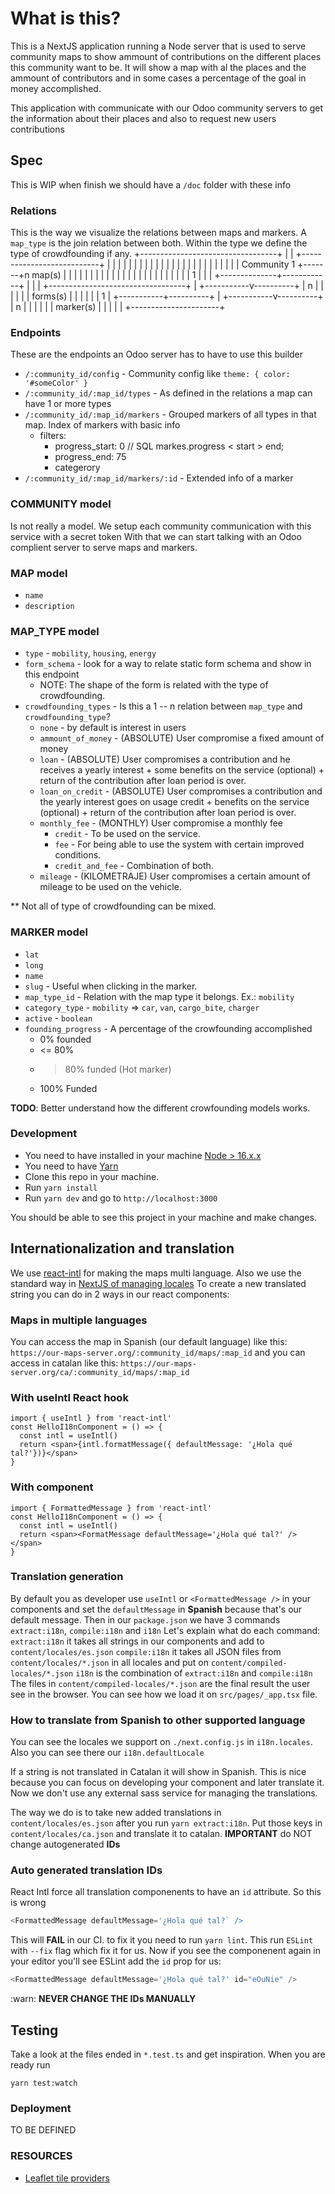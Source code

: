 # What is this?
This is a NextJS application running a Node server that is used to serve community maps to show ammount of contributions on the different places this community want to be.
It will show a map with al the places and the ammount of contributors and in some cases a percentage of the goal in money accomplished.

This application with communicate with our Odoo community servers to get the information about their places and also to request new users contributions

## Spec
This is WIP when finish we should have a `/doc` folder with these info
### Relations
This is the way we visualize the relations between maps and markers. A `map_type` is the join relation between both.
Within the type we define the type of crowdfounding if any.
 +----------------------------------+
 |                                  |       +---------------------------+
 |                                  |       |                           |
 |                                  |       |                           |
 |                                  |       |                           |
 |                                  |       |                           |
 |                                  |       |                           |
 |                                  |       |                           |
 |            Community           1 +-------+n          map(s)          |
 |                                  |       |                           |
 |                                  |       |                           |
 |                                  |       |                           |
 |                                  |       |                           |
 |                                  |       |                           |
 |                                  |       |              1            |
 |                                  |       +--------------+------------+
 |                                  |                      |
 +----------------------------------+                      |
                                               +-----------v----------+
                                               |           n          |
                                               |                      |
                                               |                      |
                                               |       forms(s)       |
                                               |                      |
                                               |                      |
                                               |           1          |
                                               +-----------+----------+
                                                           |
                                               +-----------v----------+
                                               |           n          |
                                               |                      |
                                               |                      |
                                               |        marker(s)     |
                                               |                      |
                                               |                      |
                                               +----------------------+
### Endpoints
These are the endpoints an Odoo server has to have to use this builder
- `/:community_id/config` - Community config like `theme: { color: '#someColor' }`
- `/:community_id/:map_id/types` - As defined in the relations a map can have 1 or more types
- `/:community_id/:map_id/markers` - Grouped markers of all types in that map. Index of markers with basic info
    - filters:
      - progress_start: 0 // SQL markes.progress < start > end;
      - progress_end: 75
      - categerory
-  `/:community_id/:map_id/markers/:id` - Extended info of a marker

### COMMUNITY model
Is not really a model. We setup each community communication with this service with a secret token
With that we can start talking with an Odoo complient server to serve maps and markers.

### MAP model
- `name`
- `description`

### MAP_TYPE model
- `type` - `mobility`, `housing`, `energy`
- `form_schema` - look for a way to relate static form schema and show in this endpoint
  - NOTE: The shape of the form is related with the type of crowdfounding.
- `crowdfounding_types` - Is this a 1 -- n relation between `map_type` and `crowdfounding_type`?
  - `none` - by default is interest in users
  - `ammount_of_money` - (ABSOLUTE) User compromise a fixed amount of money
  - `loan` - (ABSOLUTE) User compromises a contribution and he receives a yearly interest + some benefits on the service (optional) + return of the contribution after loan period is over.
  - `loan_on_credit` - (ABSOLUTE) User compromises a contribution and the yearly interest goes on usage credit + benefits on the service (optional) + return of the contribution after loan period is over.
  - `monthly_fee` - (MONTHLY) User compromise a monthly fee
    - `credit` - To be used on the service.
    - `fee` -  For being able to use the system with certain improved conditions.
    - `credit_and_fee` - Combination of both.
  - `mileage` - (KILOMETRAJE) User compromises a certain amount of mileage to be used on the vehicle.

** Not all of type of crowdfounding can be mixed.

### MARKER model
- `lat`
- `long`
- `name`
- `slug` - Useful when clicking in the marker.
- `map_type_id` - Relation with the map type it belongs. Ex.: `mobility`
- `category_type` - `mobility` => `car`, `van`, `cargo_bite`, `charger`
- `active` - `boolean`
- `founding_progress` - A percentage of the crowfounding accomplished
  - 0% founded
  - <= 80%
  - > 80% funded (Hot marker)
  - 100% Funded

**TODO**: Better understand how the different crowfounding models works.

### Development
- You need to have installed in your machine [Node > 16.x.x](https://nodejs.org/en/)
- You need to have [Yarn](https://yarnpkg.com/)
- Clone this repo in your machine.
- Run `yarn install`
- Run `yarn dev` and go to `http://localhost:3000`

You should be able to see this project in your machine and make changes.

## Internationalization and translation
We use [react-intl](https://formatjs.io/docs/react-intl/) for making the maps multi language. Also we use the standard way in [NextJS of managing locales](https://nextjs.org/docs/advanced-features/i18n-routing)
To create a new translated string you can do in 2 ways in our react components:

### Maps in multiple languages
You can access the map in Spanish (our default language) like this:
`https://our-maps-server.org/:community_id/maps/:map_id`
and you can access in catalan like this:
`https://our-maps-server.org/ca/:community_id/maps/:map_id`

### With useIntl React hook
```
import { useIntl } from 'react-intl'
const HelloI18nComponent = () => {
  const intl = useIntl()
  return <span>{intl.formatMessage({ defaultMessage: '¿Hola qué tal?'})}</span>
}
```

### With <FormattedMessage /> component
```
import { FormattedMessage } from 'react-intl'
const HelloI18nComponent = () => {
  const intl = useIntl()
  return <span><FormatMessage defaultMessage='¿Hola qué tal?' /></span>
}
```

### Translation generation
By default you as developer use `useIntl` or `<FormattedMessage />` in your components and set the `defaultMessage` in
**Spanish** because that's our default message.
Then in our `package.json` we have 3 commands `extract:i18n`, `compile:i18n` and `i18n`
Let's explain what do each command:
`extract:i18n` it takes all strings in our components and add to `content/locales/es.json`
`compile:i18n` it takes all JSON files from `content/locales/*.json` in all locales and put on `content/compiled-locales/*.json`
`i18n` is the combination of `extract:i18n` and `compile:i18n`
The files in `content/compiled-locales/*.json` are the final result the user see in the browser. You can see how we load it on `src/pages/_app.tsx` file.

### How to translate from Spanish to other supported language
You can see the locales we support on `./next.config.js` in  `i18n.locales`. Also you can see there our `i18n.defaultLocale`

If a string is not translated in Catalan it will show in Spanish. This is nice because you can focus on developing your component and later translate it.
Now we don't use any external sass service for managing the translations.

The way we do is to take new added translations in `content/locales/es.json` after you run `yarn extract:i18n`. Put those keys in `content/locales/ca.json` and
translate it to catalan. **IMPORTANT** do NOT change autogenerated **IDs**
### Auto generated translation IDs
React Intl force all translation componenents to have an `id` attribute. So this is wrong
``` javascript
<FormattedMessage defaultMessage='¿Hola qué tal?` />
```
This will **FAIL** in our CI. to fix it you need to run `yarn lint`. This run `ESLint` with `--fix` flag which fix it for us.
Now if you see the componenent again in your editor you'll see ESLint add the `id` prop for us:
``` javascript
<FormattedMessage defaultMessage='¿Hola qué tal?' id="eOuNie" />
```
:warn: **NEVER CHANGE THE IDs MANUALLY**

## Testing
Take a look at the files ended in `*.test.ts` and get inspiration. When you are ready run
```
yarn test:watch
```

### Deployment
TO BE DEFINED

### RESOURCES
- [Leaflet tile providers](http://leaflet-extras.github.io/leaflet-providers/preview/index.html)


